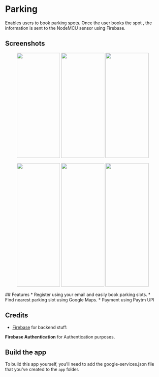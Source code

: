 # Parking
Enables users to book parking spots. Once the user books the spot , the information is sent to the NodeMCU sensor using Firebase.

## Screenshots

<p align="center">
   <img src="https://raw.githubusercontent.com/ravk1234/Parking/master/Screenshots/register.jpg" height="340" width="140"/>
  <img src="https://raw.githubusercontent.com/ravk1234/Parking/master/login.jpg" height="340" width="140"/>
  <img src="https://raw.githubusercontent.com/ravk1234/Parking/master/parkinglot.jpg" height="340" width="140"/>
</p>

<p align="center">
   <img src="https://raw.githubusercontent.com/ravk1234/Parking/master/Screenshots/location.jpg" height="400" width="140"/>
   <img src="https://raw.githubusercontent.com/ravk1234/Parking/master/Screenshots/vehicle.jpg" height="400" width="140"/>
    <img src="https://raw.githubusercontent.com/ravk1234/Parking/master/Screenshots/payment.jpg" height="400" width="140"/>
</p>
## Features
* Register using your email and easily book parking slots.
* Find nearest parking slot using Google Maps.
* Payment using Paytm UPI

## Credits
* [Firebase](https://github.com/firebase) for backend stuff:

**Firebase Authentication** for Authentication purposes.

## Build the app

To build this app yourself, you'll need to add the google-services.json file that you've created to the `app` folder. 

